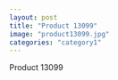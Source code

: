 ```yaml
---
layout: post
title: "Product 13099"
image: "product13099.jpg"
categories: "category1"
---
```

Product 13099
